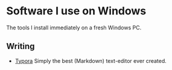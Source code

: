 # Software I use on Windows

The tools I install immediately on a fresh Windows PC.

## Writing

- [Typora](https://typora.io/)
  Simply the best (Markdown) text-editor ever created. 

